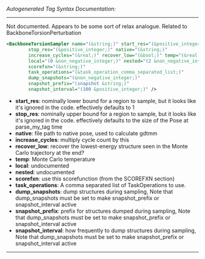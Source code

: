 <!-- THIS IS AN AUTOGENERATED FILE: Don't edit it directly, instead change the schema definition in the code itself. -->

_Autogenerated Tag Syntax Documentation:_

---
Not documented.  Appears to be some sort of relax analogue.  Related to BackboneTorsionPerturbation

```xml
<BackboneTorsionSampler name="(&string;)" start_res="(&positive_integer;)"
        stop_res="(&positive_integer;)" native="(&string;)"
        increase_cycles="(&real;)" recover_low="(&bool;)" temp="(&real;)"
        local="(0 &non_negative_integer;)" nested="(2 &non_negative_integer;)"
        scorefxn="(&string;)"
        task_operations="(&task_operation_comma_separated_list;)"
        dump_snapshots="(&non_negative_integer;)"
        snapshot_prefix="(snapshot &string;)"
        snapshot_interval="(100 &positive_integer;)" />
```

-   **start_res**: nominally lower bound for a region to sample, but it looks like it's ignored in the code. effectively defaults to 1
-   **stop_res**: nominally upper bound for a region to sample, but it looks like it's ignored in the code. effectively defaults to the size of the Pose at parse_my_tag time
-   **native**: file path to native pose, used to calculate gdtmm
-   **increase_cycles**: multiply cycle count by this
-   **recover_low**: recover the lowest-energy structure seen in the Monte Carlo trajectory at the end?
-   **temp**: Monte Carlo temperature
-   **local**: undocumented
-   **nested**: undocumented
-   **scorefxn**: use this scorefunction (from the SCOREFXN section)
-   **task_operations**: A comma separated list of TaskOperations to use.
-   **dump_snapshots**: dump structures during sampling, Note that dump_snapshots must be set to make snapshot_prefix or snapshot_interval active
-   **snapshot_prefix**: prefix for structures dumped during sampling, Note that dump_snapshots must be set to make snapshot_prefix or snapshot_interval active
-   **snapshot_interval**: how frequently to dump structures during sampling, Note that dump_snapshots must be set to make snapshot_prefix or snapshot_interval active

---
